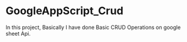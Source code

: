 # GoogleAppScript_Crud
In this project, Basically I have done Basic CRUD Operations on google sheet Api.
